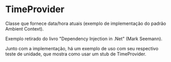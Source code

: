 # TimeProvider
Classe que fornece data/hora atuais (exemplo de implementação do padrão Ambient Context). 

Exemplo retirado do livro "Dependency Injection in .Net" (Mark Seemann).

Junto com a implementação, há um exemplo de uso com seu respectivo teste de unidade, que mostra como usar um stub de TimeProvider.
